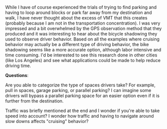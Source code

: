 While I have of course experienced the trials of trying to find parking and having to loop around blocks or park far away from my destination and walk, I have never thought about the excess of VMT that this creates (probably because I am not in the transportation concentration). I was very impressed and a bit overwhelmed by the GPS observation method that they produced and it was interesting to hear about the bicycle shadowing they used to observe driver behavior. Based on all the examples where cruising behavior may actually be a different type of driving behavior, the bike shadowing seems like a more accurate option, although labor intensive and time consuming. I'd be interested to see this research done in other cities (like Los Angeles) and see what applications could be made to help reduce driving time. 

**Questions**:

Are you able to categorize the type of spaces drivers take? For example, pull in spaces, garage parking, or parallel parking? I can imagine some drivers will bypass a parallel parking space for an easier option even if it is further from the destination. 

Traffic was briefly mentioned at the end and I wonder if you're able to take speed into account? I wonder how traffic and having to navigate around slow downs affects "cruising" behavior?
